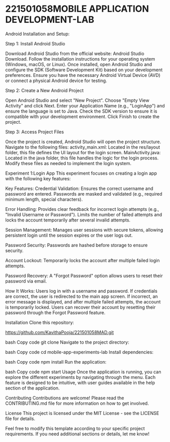 # 221501058MOBILE APPLICATION DEVELOPMENT-LAB

Android Installation and Setup:

Step 1: Install Android Studio

Download Android Studio from the official website: Android Studio Download.
Follow the installation instructions for your operating system (Windows, macOS, or Linux).
Once installed, open Android Studio and configure the SDK (Software Development Kit) based on your development preferences.
Ensure you have the necessary Android Virtual Device (AVD) or connect a physical Android device for testing.

Step 2: Create a New Android Project

Open Android Studio and select "New Project".
Choose "Empty View Activity" and click Next.
Enter your Application Name (e.g., "LoginApp") and ensure the language is set to Java.
Check the SDK version to ensure it is compatible with your development environment.
Click Finish to create the project.

Step 3: Access Project Files

Once the project is created, Android Studio will open the project structure.
Navigate to the following files:
activity_main.xml: Located in the res/layout folder, this file defines the UI layout for the login screen.
MainActivity.java: Located in the java folder, this file handles the logic for the login process.
Modify these files as needed to implement the login system.

Experiment 1:Login App
This experiment focuses on creating a login app with the following key features:

Key Features:
Credential Validation:
Ensures the correct username and password are entered.
Passwords are masked and validated (e.g., required minimum length, special characters).

Error Handling:
Provides clear feedback for incorrect login attempts (e.g., "Invalid Username or Password").
Limits the number of failed attempts and locks the account temporarily after several invalid attempts.

Session Management:
Manages user sessions with secure tokens, allowing persistent login until the session expires or the user logs out.

Password Security:
Passwords are hashed before storage to ensure security.

Account Lockout:
Temporarily locks the account after multiple failed login attempts.

Password Recovery:
A "Forgot Password" option allows users to reset their password via email.

How It Works:
Users log in with a username and password.
If credentials are correct, the user is redirected to the main app screen.
If incorrect, an error message is displayed, and after multiple failed attempts, the account is temporarily locked.
Users can recover their account by resetting their password through the Forgot Password feature.

Installation Clone this repository:

https://github.com/KavithaPooja/221501058MAD.git

bash Copy code git clone Navigate to the project directory:

bash Copy code cd mobile-app-experiments-lab Install dependencies:

bash Copy code npm install Run the application:

bash Copy code npm start Usage Once the application is running, you can explore the different experiments by navigating through the menu. Each feature is designed to be intuitive, with user guides available in the help section of the application.

Contributing Contributions are welcome! Please read the CONTRIBUTING.md file for more information on how to get involved.

License This project is licensed under the MIT License - see the LICENSE file for details.

Feel free to modify this template according to your specific project requirements. If you need additional sections or details, let me know!
